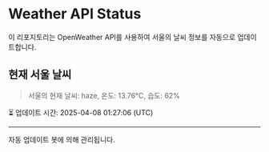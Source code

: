 
# Weather API Status

이 리포지토리는 OpenWeather API를 사용하여 서울의 날씨 정보를 자동으로 업데이트합니다.

## 현재 서울 날씨
> 서울의 현재 날씨: haze, 온도: 13.76°C, 습도: 62%

⏳ 업데이트 시간: 2025-04-08 01:27:06 (UTC)

---
자동 업데이트 봇에 의해 관리됩니다.
